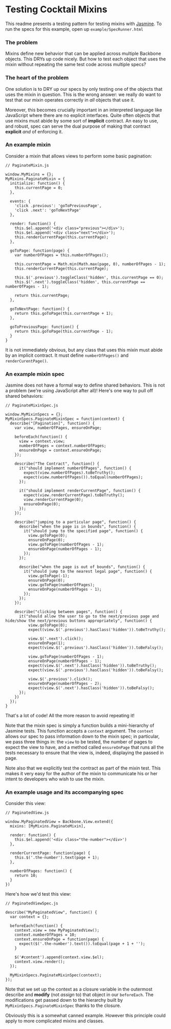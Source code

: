 # Testing Cocktail Mixins

This readme presents a testing pattern for testing mixins with [Jasmine](http://www.github.com/pivotal/jasmine).  To run the specs for this example, open up `example/SpecRunner.html`

### The problem

Mixins define new behavior that can be applied across multiple Backbone objects.  This DRYs up code nicely.  But how to test each object that uses the mixin without repeating the same test code across multiple specs?

### The heart of the problem

One solution is to DRY up our specs by only testing one of the objects that uses the mixin in question.  This is the wrong answer: we really do want to test that our mixin operates correctly in *all* objects that use it.

Moreover, this becomes crucially important in an interpreted language like JavaScript where there are no explicit interfaces.  Quite often objects that use mixins must abide by some sort of **implicit** contract.  An easy to use, and robust, spec can serve the dual purpose of making that contract **explicit** *and* of enforcing it.

### An example mixin

Consider a mixin that allows views to perform some basic pagination:

    // PaginateMixin.js

    window.MyMixins = {};
    MyMixins.PaginateMixin = {
      initialize: function() {
        this.currentPage = 0;
      },

      events: {
        'click .previous': 'goToPreviousPage',
        'click .next': 'goToNextPage'
      },

      render: function() {
        this.$el.append('<div class="previous"></div>');
        this.$el.append('<div class="next"></div>');
        this.renderCurrentPage(this.currentPage);
      },

      goToPage: function(page) {
        var numberOfPages = this.numberOfPages();

        this.currentPage = Math.min(Math.max(page, 0), numberOfPages - 1);
        this.renderCurrentPage(this.currentPage);

        this.$('.previous').toggleClass('hidden', this.currentPage == 0);
        this.$('.next').toggleClass('hidden', this.currentPage == numberOfPages - 1);

        return this.currentPage;
      },

      goToNextPage: function() {
        return this.goToPage(this.currentPage + 1);
      },

      goToPreviousPage: function() {
        return this.goToPage(this.currentPage - 1);
      }
    }

It is not immediately obvious, but any class that uses this mixin must abide by an implicit contract.  It must define `numberOfPages()` and `renderCurentPage()`.

### An example mixin spec

Jasmine does not have a formal way to define shared behaviors.  This is not a problem (we're using JavaScript after all)!  Here's one way to pull off shared behaviors:

    // PaginateMixinSpec.js

    window.MyMixinSpecs = {};
    MyMixinSpecs.PaginateMixinSpec = function(context) {
      describe("[Pagination]", function() {
        var view, numberOfPages, ensureOnPage;

        beforeEach(function() {
          view = context.view;
          numberOfPages = context.numberOfPages;
          ensureOnPage = context.ensureOnPage;
        });

        describe("The Contract", function() {
          it("should implement numberOfPages", function() {
            expect(view.numberOfPages).toBeTruthy();
            expect(view.numberOfPages()).toEqual(numberOfPages);
          });

          it("should implement renderCurrentPage", function() {
            expect(view.renderCurrentPage).toBeTruthy();
            view.renderCurrentPage(0);
            ensureOnPage(0);
          });
        });

        describe("jumping to a particular page", function() {
          describe("when the page is in bounds", function() {
            it("should jump to the specified page", function() {
              view.goToPage(0);
              ensureOnPage(0);
              view.goToPage(numberOfPages - 1);
              ensureOnPage(numberOfPages - 1);
            });
          });

          describe("when the page is out of bounds", function() {
            it("should jump to the nearest legal page", function() {
              view.goToPage(-1);
              ensureOnPage(0);
              view.goToPage(numberOfPages);
              ensureOnPage(numberOfPages - 1);
            });
          });
        });

        describe("clicking between pages", function() {
          it("should allow the user to go to the next/previous page and hide/show the next/previous buttons appropriately", function() {
              view.goToPage(0);
              expect(view.$('.previous').hasClass('hidden')).toBeTruthy();

              view.$('.next').click();
              ensureOnPage(1);
              expect(view.$('.previous').hasClass('hidden')).toBeFalsy();

              view.goToPage(numberOfPages - 1);
              ensureOnPage(numberOfPages - 1);
              expect(view.$('.next').hasClass('hidden')).toBeTruthy();
              expect(view.$('.previous').hasClass('hidden')).toBeFalsy();

              view.$('.previous').click();
              ensureOnPage(numberOfPages - 2);
              expect(view.$('.next').hasClass('hidden')).toBeFalsy();
          });
        })
      });
    }

That's a lot of code!  All the more reason to avoid repeating it!

Note that the mixin spec is simply a function builds a mini-hierarchy of Jasmine tests.  This function accepts a `context` argument.  The `context` allows our spec to pass information down to the mixin spec; in particular, we pass three things in: the `view` to be tested, the number of pages to expect the view to have, and a method called `ensureOnPage` that runs all the tests necessary to ensure that the view is, indeed, displaying the passed in page.

Note also that we explicitly test the contract as part of the mixin test.  This makes it very easy for the author of the mixin to communicate his or her intent to developers who wish to use the mixin.

### An example usage and its accompanying spec

Consider this view:

    // PaginatedView.js

    window.MyPaginatedView = Backbone.View.extend({
      mixins: [MyMixins.PaginateMixin],

      render: function() {
        this.$el.append('<div class="the-number"></div>')
      },

      renderCurrentPage: function(page) {
        this.$('.the-number').text(page + 1);
      },

      numberOfPages: function() {
        return 10;
      }
    })

Here's how we'd test this view:

    // PaginatedViewSpec.js

    describe("MyPaginatedView", function() {
      var context = {};

      beforeEach(function() {
        context.view = new MyPaginatedView();
        context.numberOfPages = 10;
        context.ensureOnPage = function(page) {
          expect($('.the-number').text()).toEqual(page + 1 + '');
        }

        $('#content').append(context.view.$el);
        context.view.render();
      });

      MyMixinSpecs.PaginateMixinSpec(context);
    });

Note that we set up the context as a closure variable in the outermost describe and **modify** (not *assign* to) that object in our `beforeEach`.  The modifications get passed down to the hierarchy built by `MyMixinSpecs.PaginateMixinSpec` thanks to the closure.

Obviously this is a somewhat canned example.  However this principle could apply to more complicated mixins and classes.